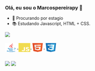 ### Olá, eu sou o Marcospereirapy 👋

- 🔭 Procurando por estagio 
- 📚 Estudando  Javascript, HTML + CSS.

<div>
  <a href="https://github.com/Marcopereirapy">
  <img height="180em" src="https://github-readme-stats.vercel.app/api?username=Marcopereirapy&show_icons=true&theme=dark&include_all_commits=true&count_private=true"/>
    
  
</div> 

<div style="display: inline_block"><br>
   <img align="center" alt="Rafa-Python" height="30" width="40" src="https://raw.githubusercontent.com/devicons/devicon/master/icons/java/java-original.svg">
   <img align="center" alt="Rafa-Js" height="30" width="40" src="https://raw.githubusercontent.com/devicons/devicon/master/icons/javascript/javascript-plain.svg">
   <img align="center" alt="Rafa-HTML" height="30" width="40" src="https://raw.githubusercontent.com/devicons/devicon/master/icons/html5/html5-original.svg">
   <img align="center" alt="Rafa-CSS" height="30" width="40" src="https://raw.githubusercontent.com/devicons/devicon/master/icons/css3/css3-original.svg">
   
</div>


  
##
  <div> 
  <a href="https://instagram.com/marco_pereira.py" target="_blank"><img src="https://img.shields.io/badge/-Instagram-%23E4405F?style=for-the-badge&logo=instagram&logoColor=white" target="_blank"></a>
  <a href="https://www.linkedin.com/in/marcospereirapy" target="_blank"><img src="https://img.shields.io/badge/-LinkedIn-%230077B5?style=for-the-badge&logo=linkedin&logoColor=white" target="_blank"></a> 
